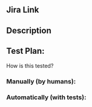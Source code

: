 ## Jira Link
## Description
## Test Plan:
How is this tested?
### Manually (by humans):
### Automatically (with tests):
